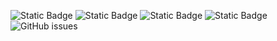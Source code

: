![Static Badge](https://img.shields.io/badge/blacklists-60-000000) ![Static Badge](https://img.shields.io/badge/blacklisted-3156996-cc0000) ![Static Badge](https://img.shields.io/badge/whitelisted-2243-00CC00) ![Static Badge](https://img.shields.io/badge/streaming_blacklist-28107-000000) ![GitHub issues](https://img.shields.io/github/issues/fabriziosalmi/blacklists)
